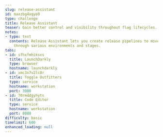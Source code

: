 ```yaml
---
slug: release-assistant
id: maxzbg4xgyo9
type: challenge
title: Release Assistant
teaser: Gain better control and visibility throughout flag lifecycles.
notes:
- type: text
  contents: Release Assistant lets you create release pipelines to move flags 
    through various environments and stages.
tabs:
- id: sfhxfmhiksxs
  title: LaunchDarkly
  type: browser
  hostname: launchdarkly
- id: xmc3x7v2lc8r
  title: Toggle Outfitters
  type: service
  hostname: workstation
  port: 3000
- id: 70rmddgyhyts
  title: Code Editor
  type: service
  hostname: workstation
  port: 8080
difficulty: basic
timelimit: 600
enhanced_loading: null
---
```

